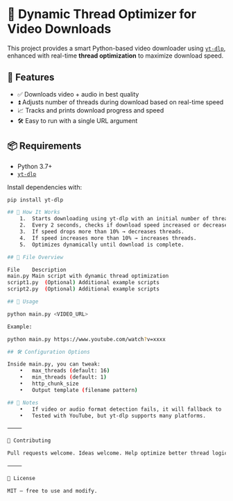 # 🔄 Dynamic Thread Optimizer for Video Downloads

This project provides a smart Python-based video downloader using [`yt-dlp`](https://github.com/yt-dlp/yt-dlp), enhanced with real-time **thread optimization** to maximize download speed.

## 🚀 Features

- ✅ Downloads video + audio in best quality
- ⏫ Adjusts number of threads during download based on real-time speed
- 📈 Tracks and prints download progress and speed
- 🛠️ Easy to run with a single URL argument

## 📦 Requirements

- Python 3.7+
- [`yt-dlp`](https://github.com/yt-dlp/yt-dlp)

Install dependencies with:

```bash
pip install yt-dlp

## 🧠 How It Works
	1.	Starts downloading using yt-dlp with an initial number of threads.
	2.	Every 2 seconds, checks if download speed increased or decreased.
	3.	If speed drops more than 10% → decreases threads.
	4.	If speed increases more than 10% → increases threads.
	5.	Optimizes dynamically until download is complete.

## 📂 File Overview

File	Description
main.py	Main script with dynamic thread optimization
script1.py	(Optional) Additional example scripts
script2.py	(Optional) Additional example scripts

## 🧪 Usage

python main.py <VIDEO_URL>

Example:

python main.py https://www.youtube.com/watch?v=xxxx

## 🛠️ Configuration Options

Inside main.py, you can tweak:
	•	max_threads (default: 16)
	•	min_threads (default: 1)
	•	http_chunk_size
	•	Output template (filename pattern)

## 📌 Notes
	•	If video or audio format detection fails, it will fallback to 'bestvideo+bestaudio/best'.
	•	Tested with YouTube, but yt-dlp supports many platforms.

⸻

🤝 Contributing

Pull requests welcome. Ideas welcome. Help optimize better thread logic? Let’s do it 💡

⸻

📜 License

MIT — free to use and modify.
